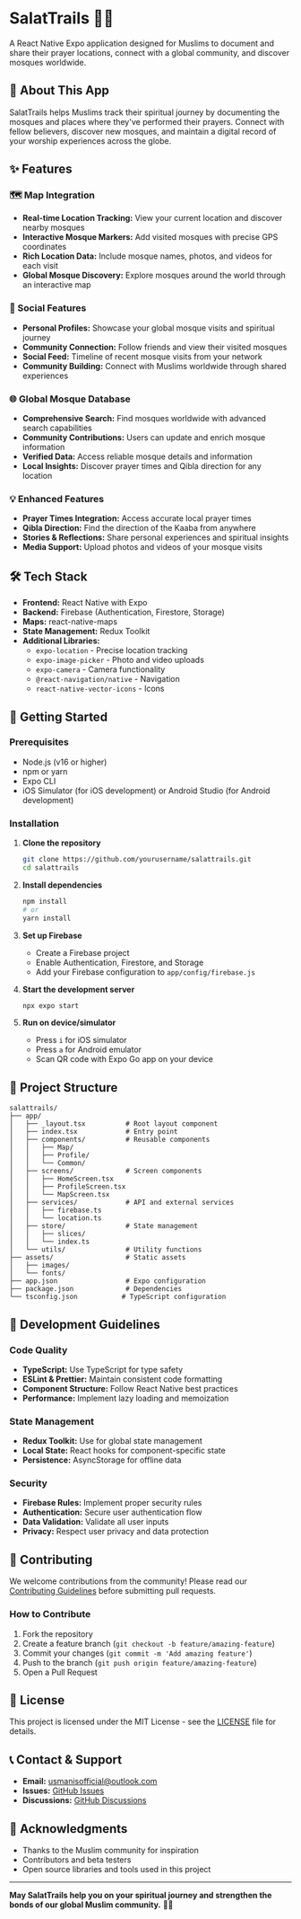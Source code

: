 # SalatTrails 🕌📍

A React Native Expo application designed for Muslims to document and share their prayer locations, connect with a global community, and discover mosques worldwide.

## 📱 About This App

SalatTrails helps Muslims track their spiritual journey by documenting the mosques and places where they've performed their prayers. Connect with fellow believers, discover new mosques, and maintain a digital record of your worship experiences across the globe.

## ✨ Features

### 🗺️ Map Integration

- **Real-time Location Tracking:** View your current location and discover nearby mosques
- **Interactive Mosque Markers:** Add visited mosques with precise GPS coordinates
- **Rich Location Data:** Include mosque names, photos, and videos for each visit
- **Global Mosque Discovery:** Explore mosques around the world through an interactive map

### 👤 Social Features

- **Personal Profiles:** Showcase your global mosque visits and spiritual journey
- **Community Connection:** Follow friends and view their visited mosques
- **Social Feed:** Timeline of recent mosque visits from your network
- **Community Building:** Connect with Muslims worldwide through shared experiences

### 🌐 Global Mosque Database

- **Comprehensive Search:** Find mosques worldwide with advanced search capabilities
- **Community Contributions:** Users can update and enrich mosque information
- **Verified Data:** Access reliable mosque details and information
- **Local Insights:** Discover prayer times and Qibla direction for any location

### 💡 Enhanced Features

- **Prayer Times Integration:** Access accurate local prayer times
- **Qibla Direction:** Find the direction of the Kaaba from anywhere
- **Stories & Reflections:** Share personal experiences and spiritual insights
- **Media Support:** Upload photos and videos of your mosque visits

## 🛠️ Tech Stack

- **Frontend:** React Native with Expo
- **Backend:** Firebase (Authentication, Firestore, Storage)
- **Maps:** react-native-maps
- **State Management:** Redux Toolkit
- **Additional Libraries:**
  - `expo-location` - Precise location tracking
  - `expo-image-picker` - Photo and video uploads
  - `expo-camera` - Camera functionality
  - `@react-navigation/native` - Navigation
  - `react-native-vector-icons` - Icons

## 🚀 Getting Started

### Prerequisites

- Node.js (v16 or higher)
- npm or yarn
- Expo CLI
- iOS Simulator (for iOS development) or Android Studio (for Android development)

### Installation

1. **Clone the repository**

   ```bash
   git clone https://github.com/yourusername/salattrails.git
   cd salattrails
   ```

2. **Install dependencies**

   ```bash
   npm install
   # or
   yarn install
   ```

3. **Set up Firebase**

   - Create a Firebase project
   - Enable Authentication, Firestore, and Storage
   - Add your Firebase configuration to `app/config/firebase.js`

4. **Start the development server**

   ```bash
   npx expo start
   ```

5. **Run on device/simulator**
   - Press `i` for iOS simulator
   - Press `a` for Android emulator
   - Scan QR code with Expo Go app on your device

## 📂 Project Structure

```
salattrails/
├── app/
│   ├── _layout.tsx          # Root layout component
│   ├── index.tsx            # Entry point
│   ├── components/          # Reusable components
│   │   ├── Map/
│   │   ├── Profile/
│   │   └── Common/
│   ├── screens/             # Screen components
│   │   ├── HomeScreen.tsx
│   │   ├── ProfileScreen.tsx
│   │   └── MapScreen.tsx
│   ├── services/            # API and external services
│   │   ├── firebase.ts
│   │   └── location.ts
│   ├── store/               # State management
│   │   ├── slices/
│   │   └── index.ts
│   └── utils/               # Utility functions
├── assets/                  # Static assets
│   ├── images/
│   └── fonts/
├── app.json                 # Expo configuration
├── package.json             # Dependencies
└── tsconfig.json           # TypeScript configuration
```

## 🎯 Development Guidelines

### Code Quality

- **TypeScript:** Use TypeScript for type safety
- **ESLint & Prettier:** Maintain consistent code formatting
- **Component Structure:** Follow React Native best practices
- **Performance:** Implement lazy loading and memoization

### State Management

- **Redux Toolkit:** Use for global state management
- **Local State:** React hooks for component-specific state
- **Persistence:** AsyncStorage for offline data

### Security

- **Firebase Rules:** Implement proper security rules
- **Authentication:** Secure user authentication flow
- **Data Validation:** Validate all user inputs
- **Privacy:** Respect user privacy and data protection

## 🤝 Contributing

We welcome contributions from the community! Please read our [Contributing Guidelines](CONTRIBUTING.md) before submitting pull requests.

### How to Contribute

1. Fork the repository
2. Create a feature branch (`git checkout -b feature/amazing-feature`)
3. Commit your changes (`git commit -m 'Add amazing feature'`)
4. Push to the branch (`git push origin feature/amazing-feature`)
5. Open a Pull Request

## 📄 License

This project is licensed under the MIT License - see the [LICENSE](LICENSE) file for details.

## 📞 Contact & Support

- **Email:** [usmanisofficial@outlook.com](mailto:usmanisofficial@outlook.com)
- **Issues:** [GitHub Issues](https://github.com/yourusername/salattrails/issues)
- **Discussions:** [GitHub Discussions](https://github.com/yourusername/salattrails/discussions)

## 🙏 Acknowledgments

- Thanks to the Muslim community for inspiration
- Contributors and beta testers
- Open source libraries and tools used in this project

---

**May SalatTrails help you on your spiritual journey and strengthen the bonds of our global Muslim community.** 🕌✨
